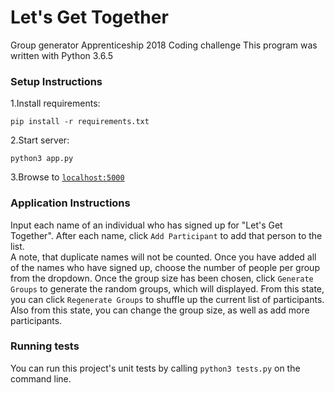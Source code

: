 # Let's Get Together

Group generator
Apprenticeship 2018 Coding challenge
This program was written with Python 3.6.5


### Setup Instructions

1.Install requirements:

`pip install -r requirements.txt`

2.Start server:

`python3 app.py`

3.Browse to [`localhost:5000`](http://127.0.0.1:5000/)   


### Application Instructions

Input each name of an individual who has signed up for "Let's Get Together".
After each name, click `Add Participant` to add that person to the list.  
A note, that duplicate names will not be counted.  Once you have added all of
the names who have signed up, choose the number of people per group from the
dropdown. Once the group size has been chosen, click `Generate Groups` to
generate the random groups, which will displayed.  From this state, you
can click `Regenerate Groups` to shuffle up the current list of participants.
Also from this state, you can change the group size, as well as add more
participants.  




### Running tests
You can run this project's unit tests by calling `python3 tests.py` on the command line.
